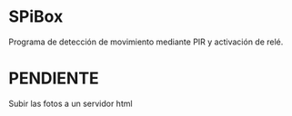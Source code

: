 # SPiBox
Programa de detección de movimiento mediante PIR y activación de relé.

# PENDIENTE
Subir las fotos a un servidor html

